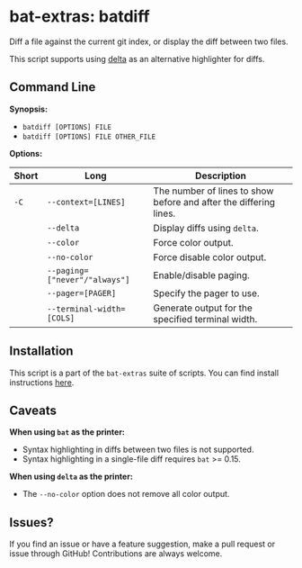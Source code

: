 # bat-extras: batdiff

Diff a file against the current git index, or display the diff between two files.

This script supports using [delta](https://github.com/dandavison/delta) as an alternative highlighter for diffs.




## Command Line

**Synopsis:**

- `batdiff [OPTIONS] FILE`
- `batdiff [OPTIONS] FILE OTHER_FILE`



**Options:**

| Short | Long                      | Description                                                  |
| ----- | ------------------------- | ------------------------------------------------------------ |
| `-C`  | `--context=[LINES]`       | The number of lines to show before and after the differing lines. |
|       | `--delta`                 | Display diffs using `delta`.                                 |
|       | `--color`                 | Force color output.                                          |
|       | `--no-color`              | Force disable color output.                                  |
|       | `--paging=["never"/"always"]` | Enable/disable paging.                                    |
|       | `--pager=[PAGER]`         | Specify the pager to use.                                   |
|       | `--terminal-width=[COLS]` | Generate output for the specified terminal width.            |



## Installation

This script is a part of the `bat-extras` suite of scripts. You can find install instructions [here](../README.md#installation).



## Caveats

**When using `bat` as the printer:**

- Syntax highlighting in diffs between two files is not supported.
- Syntax highlighting in a single-file diff requires `bat` >= 0.15.

**When using `delta` as the printer:**

- The `--no-color` option does not remove all color output.



## Issues?

If you find an issue or have a feature suggestion, make a pull request or issue through GitHub!
Contributions are always welcome.
